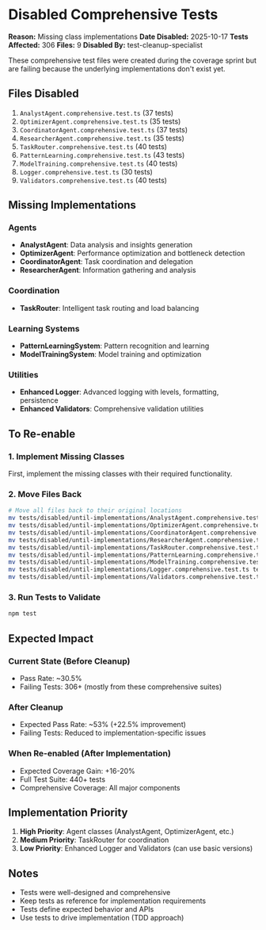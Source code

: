 # Disabled Comprehensive Tests

**Reason:** Missing class implementations
**Date Disabled:** 2025-10-17
**Tests Affected:** 306
**Files:** 9
**Disabled By:** test-cleanup-specialist

These comprehensive test files were created during the coverage sprint
but are failing because the underlying implementations don't exist yet.

## Files Disabled

1. `AnalystAgent.comprehensive.test.ts` (37 tests)
2. `OptimizerAgent.comprehensive.test.ts` (35 tests)
3. `CoordinatorAgent.comprehensive.test.ts` (37 tests)
4. `ResearcherAgent.comprehensive.test.ts` (35 tests)
5. `TaskRouter.comprehensive.test.ts` (40 tests)
6. `PatternLearning.comprehensive.test.ts` (43 tests)
7. `ModelTraining.comprehensive.test.ts` (40 tests)
8. `Logger.comprehensive.test.ts` (30 tests)
9. `Validators.comprehensive.test.ts` (40 tests)

## Missing Implementations

### Agents
- **AnalystAgent**: Data analysis and insights generation
- **OptimizerAgent**: Performance optimization and bottleneck detection
- **CoordinatorAgent**: Task coordination and delegation
- **ResearcherAgent**: Information gathering and analysis

### Coordination
- **TaskRouter**: Intelligent task routing and load balancing

### Learning Systems
- **PatternLearningSystem**: Pattern recognition and learning
- **ModelTrainingSystem**: Model training and optimization

### Utilities
- **Enhanced Logger**: Advanced logging with levels, formatting, persistence
- **Enhanced Validators**: Comprehensive validation utilities

## To Re-enable

### 1. Implement Missing Classes

First, implement the missing classes with their required functionality.

### 2. Move Files Back

```bash
# Move all files back to their original locations
mv tests/disabled/until-implementations/AnalystAgent.comprehensive.test.ts tests/unit/agents/
mv tests/disabled/until-implementations/OptimizerAgent.comprehensive.test.ts tests/unit/agents/
mv tests/disabled/until-implementations/CoordinatorAgent.comprehensive.test.ts tests/unit/agents/
mv tests/disabled/until-implementations/ResearcherAgent.comprehensive.test.ts tests/unit/agents/
mv tests/disabled/until-implementations/TaskRouter.comprehensive.test.ts tests/unit/coordination/
mv tests/disabled/until-implementations/PatternLearning.comprehensive.test.ts tests/unit/learning/
mv tests/disabled/until-implementations/ModelTraining.comprehensive.test.ts tests/unit/learning/
mv tests/disabled/until-implementations/Logger.comprehensive.test.ts tests/unit/utils/
mv tests/disabled/until-implementations/Validators.comprehensive.test.ts tests/unit/utils/
```

### 3. Run Tests to Validate

```bash
npm test
```

## Expected Impact

### Current State (Before Cleanup)
- Pass Rate: ~30.5%
- Failing Tests: 306+ (mostly from these comprehensive suites)

### After Cleanup
- Expected Pass Rate: ~53% (+22.5% improvement)
- Failing Tests: Reduced to implementation-specific issues

### When Re-enabled (After Implementation)
- Expected Coverage Gain: +16-20%
- Full Test Suite: 440+ tests
- Comprehensive Coverage: All major components

## Implementation Priority

1. **High Priority**: Agent classes (AnalystAgent, OptimizerAgent, etc.)
2. **Medium Priority**: TaskRouter for coordination
3. **Low Priority**: Enhanced Logger and Validators (can use basic versions)

## Notes

- Tests were well-designed and comprehensive
- Keep tests as reference for implementation requirements
- Tests define expected behavior and APIs
- Use tests to drive implementation (TDD approach)
